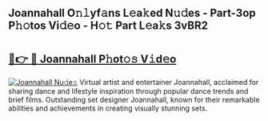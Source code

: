 ## Joannahall O𝚗𝚕yf𝚊ns L𝚎a𝚔ed N𝚞𝚍es - Part-3op P𝚑𝚘tos Vi𝚍𝚎o - H𝚘𝚝 Part L𝚎a𝚔s 3vBR2

# <h2><a href="http://kfenqk.oniu.top/?m=Joannahall">🔗👉 🔴 Joannahall P𝚑ot𝚘𝚜 V𝚒d𝚎o</a></h2>

[![Joannahall Nu𝚍e𝚜](https://i.imgur.com/0qMVB7G.gif)](http://kfenqk.oniu.top/?m=Joannahall)
Virtual artist and entertainer Joannahall, acclaimed for sharing dance and lifestyle inspiration through popular dance trends and brief films. Outstanding set designer Joannahall, known for their remarkable abilities and achievements in creating visually stunning sets.  
